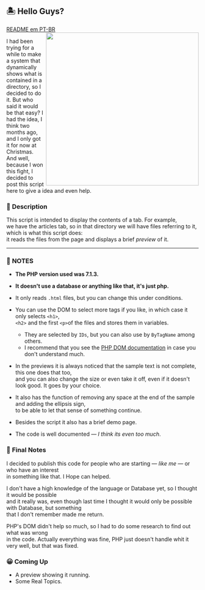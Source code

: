 ## 🏝 **Hello Guys?**
<a href="./Readme - PT-BR.md">README em PT-BR</a><br>
<img src="https://analyticsindiamag.com/wp-content/uploads/2018/12/programming.gif" align="right" width="400">

I had been trying for a while to make a system that dynamically shows what is contained in a directory, so I decided to do it. But who said it would be that easy? 
I had the idea, I think two months ago, and I only got it for now at Christmas.
And well, because I won this fight, I decided to post this script here to give a
idea and even help.

### 📕&nbsp;**Description**
This script is intended to display the contents of a tab. For example,  
we have the articles tab, so in that directory we will have files referring to it,  
which is what this script does:  
it reads the files from the page and displays a brief <i>preview</i> of it.
***
### 📃&nbsp;**NOTES**
- **The PHP version used was 7.1.3.**
- **It doesn't use a database or anything like that, it's just php.**
- It only reads `.html` files, but you can change this under conditions.

- You can use the DOM to select more tags if you like, in which case it only selects `<h1>`,  
`<h2>` and the first `<p>`of the files and stores them in variables.
  - They are selected by `IDs`, but you can also use by `ByTagName` among others.  
  - I recommend that you see the [PHP DOM documentation](https://www.php.net/manual/en/book.dom.php "PHP: DOM - Manual")
  in case you don't understand much.

- In the previews it is always noticed that the sample text is not complete, this one does that too,  
  and you can also change the size or even take it off, even if it doesn't look good. It goes by your choice.

- It also has the function of removing any space at the end of the sample and adding the ellipsis sign,  
  to be able to let that sense of something continue.

- Besides the script it also has a brief demo page.

- The code is well documented — *I think its even too much*.

### 📃&nbsp;**Final Notes**
I decided to publish this code for people who are starting — *like me* — or who have an interest  
in something like that. I Hope can helped.

I don't have a high knowledge of the language or Database yet, so I thought it would be possible  
and it really was, even though last time I thought it would only be possible with Database, but something  
that I don't remember made me return.

PHP's DOM didn't help so much, so I had to do some research to find out what was wrong  
in the code. Actually everything was fine, PHP just doesn't handle whit it very well, but that was fixed.

### 😀&nbsp;**Coming Up**
- A preview showing it running.
- Some Real Topics.
